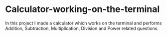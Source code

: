 # Calculator-working-on-the-terminal
In this project I made a calculator which works on the terminal and performs Addition, Subtraction, Multiplication, Division and Power related questions. 
